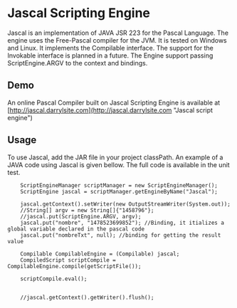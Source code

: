 Jascal Scripting Engine
========================

Jascal is an implementation of JAVA JSR 223 for the Pascal Language.
The engine uses the Free-Pascal compiler for the JVM. It is tested on Windows and Linux.
It implements the Compilable interface. The support for the Invokable interface is planned in a future.
The Engine support passing ScriptEngine.ARGV to the context and bindings.


Demo
-------

An online Pascal Compiler built on Jascal Scripting Engine is available at [http://jascal.darrylsite.com](http://jascal.darrylsite.com "Jascal script engine") 


Usage
-------

To use Jascal, add the JAR file in your project classPath. An example of a JAVA code using Jascal is given bellow. The full code is available in the unit test.

        ScriptEngineManager scriptManager = new ScriptEngineManager();
        ScriptEngine jascal = scriptManager.getEngineByName("Jascal");

        jascal.getContext().setWriter(new OutputStreamWriter(System.out));
        //String[] argv = new String[]{"1458796"};
        //jascal.put(ScriptEngine.ARGV, argv);
        jascal.put("nombre", "1478523699852"); //Binding, it itializes a global variable declared in the pascal code
        jascal.put("nombreTxt", null); //binding for getting the result value

        Compilable CompilableEngine = (Compilable) jascal;
        CompiledScript scriptCompile = CompilableEngine.compile(getScriptFile());

        scriptCompile.eval();
        

        //jascal.getContext().getWriter().flush();
